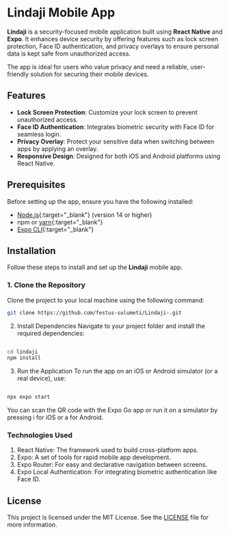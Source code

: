 # Lindaji Mobile App

**Lindaji** is a security-focused mobile application built using **React Native** and **Expo**. It enhances device security by offering features such as lock screen protection, Face ID authentication, and privacy overlays to ensure personal data is kept safe from unauthorized access.

The app is ideal for users who value privacy and need a reliable, user-friendly solution for securing their mobile devices.

## Features

- **Lock Screen Protection**: Customize your lock screen to prevent unauthorized access.
- **Face ID Authentication**: Integrates biometric security with Face ID for seamless login.
- **Privacy Overlay**: Protect your sensitive data when switching between apps by applying an overlay.
- **Responsive Design**: Designed for both iOS and Android platforms using React Native.

## Prerequisites

Before setting up the app, ensure you have the following installed:

- [Node.js](https://nodejs.org/){:target="_blank"} (version 14 or higher)
- npm or [yarn](https://yarnpkg.com/){:target="_blank"}
- [Expo CLI](https://docs.expo.dev/get-started/installation/){:target="_blank"}

## Installation

Follow these steps to install and set up the **Lindaji** mobile app.

### 1. Clone the Repository

Clone the project to your local machine using the following command:

```bash
git clone https://github.com/festus-sulumeti/Lindaji-.git

```

2. Install Dependencies
Navigate to your project folder and install the required dependencies:

```bash

cd lindaji
npm install

```

3. Run the Application
To run the app on an iOS or Android simulator (or a real device), use:

```bash

npx expo start

```
You can scan the QR code with the Expo Go app or run it on a simulator by pressing i for iOS or a for Android.


### Technologies Used
1. React Native: The framework used to build cross-platform apps.
2. Expo: A set of tools for rapid mobile app development.
3. Expo Router: For easy and declarative navigation between screens.
4. Expo Local Authentication: For integrating biometric authentication like Face ID.


## License
This project is licensed under the MIT License. See the [LICENSE](./LICENSE) file for more information.
